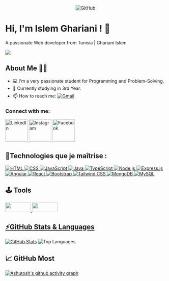 <div align="center">
  <img src="https://user-images.githubusercontent.com/74038190/212257468-1e9a91f1-b626-4baa-b15d-5c385dfa7ed2.gif" alt="GitHub" />
</div>

# Hi, I'm Islem Ghariani ! 👋
A passionate Web developer from Tunisia | Ghariani Islem

![](https://komarev.com/ghpvc/?username=ghirr&color=dc143c)
## About Me 🙋‍♂️
- 💻 I'm a very passionate student for Programming and Problem-Solving.
- 🔭 Currently studying in 3rd Year.
- 📫 How to reach me: <a href="mailto:islemghariani.dev@gmail.com"><img style="padding-top: 7px;" src="https://img.shields.io/badge/Gmail-D14836?style=for-the-badge&logo=gmail&logoColor=white" alt="Gmail"></a>


### Connect with me:
<div style="display: inline-block; margin-right: 10px;">
  <a href="https://www.linkedin.com/in/islem-ghariani-36054b295/">
    <img style="width:70px;height:70px;" src="https://github.com/gauravghongde/social-icons/blob/master/PNG/Color/LinkedIN.png?raw=true" alt="LinkedIn">
  </a>
  <a href="https://www.instagram.com/islemghariani/">
    <img style="width:70px;height:70px;" src="https://cdn-icons-png.flaticon.com/128/2504/2504918.png?uid=R33087487&ga=GA1.1.140665445.1701948779&semt=ais" alt="Instagram">
  </a>
  <a href="https://www.facebook.com/ghirr.02">
    <img style="width:70px;height:70px;" src="https://github.com/gauravghongde/social-icons/blob/master/PNG/Color/Facebook.png?raw=true" alt="Facebook">
  </a>
</div>



## 🚀Technologies que je maîtrise :

<p dir="auto">
    <a href="https://developer.mozilla.org/en-US/docs/Web/HTML" target="_blank" rel="noopener noreferrer nofollow">
      <img src="https://img.shields.io/badge/HTML5-E34F26?style=for-the-badge&logo=html5&logoColor=white" alt="HTML">
    </a>
    <a href="https://developer.mozilla.org/en-US/docs/Web/CSS" target="_blank" rel="noopener noreferrer nofollow">
      <img src="https://img.shields.io/badge/CSS3-1572B6?style=for-the-badge&logo=css3&logoColor=white" alt="CSS">
    </a>
    <a href="https://developer.mozilla.org/en-US/docs/Web/JavaScript" target="_blank" rel="noopener noreferrer nofollow">
      <img src="https://img.shields.io/badge/JavaScript-F7DF1E?style=for-the-badge&logo=javascript&logoColor=black" alt="JavaScript">
    </a>
  <a href="https://www.java.com/" target="_blank" rel="noopener noreferrer nofollow">
    <img src="https://camo.githubusercontent.com/69aa4c0504930e8ae0b89332cd45436b67c8842992bc55ad11d2f67bac4eaa64/68747470733a2f2f696d672e736869656c64732e696f2f62616467652f4a6176612d4544384230303f7374796c653d666f722d7468652d6261646765266c6f676f3d6f70656e6a646b266c6f676f436f6c6f723d7768697465" alt="Java">
  </a>
  <a href="https://www.typescriptlang.org/" target="_blank" rel="noopener noreferrer nofollow">
    <img src="https://camo.githubusercontent.com/4a09e2a2a46ff51d57bfe440ca3ff9ec4c2bf576bf5ab89fbd4044fcaf7e3086/68747470733a2f2f696d672e736869656c64732e696f2f62616467652f547970655363726970742d3030374143433f7374796c653d666f722d7468652d6261646765266c6f676f3d74797065736372697074266c6f676f436f6c6f723d7768697465" alt="TypeScript">
  </a>
  <a href="https://nodejs.org/" target="_blank" rel="noopener noreferrer nofollow">
    <img src="https://img.shields.io/badge/node.js-6DA55F?style=for-the-badge&logo=node.js&logoColor=white" alt="Node.js">
  </a>
  <a href="https://expressjs.com/" target="_blank" rel="noopener noreferrer nofollow">
    <img src="https://img.shields.io/badge/Express%20js-000000?style=for-the-badge&logo=express&logoColor=white" alt="Express.js">
  </a>
  <a href="https://angular.io/" target="_blank" rel="noopener noreferrer nofollow">
    <img src="https://img.shields.io/badge/Angular-DD0031?style=for-the-badge&logo=angular&logoColor=white" alt="Angular">
  </a>
  <a href="https://reactjs.org/" target="_blank" rel="noopener noreferrer nofollow">
    <img src="https://img.shields.io/badge/React-20232A?style=for-the-badge&logo=react&logoColor=61DAFB" alt="React">
  </a>
  <a href="https://getbootstrap.com/" target="_blank" rel="noopener noreferrer nofollow">
    <img src="https://camo.githubusercontent.com/c402bd25609922ab7160b91524aeb125a2e664070816aeb6dd66af9c41f70087/68747470733a2f2f696d672e736869656c64732e696f2f62616467652f426f6f7473747261702d3536334437433f7374796c653d666f722d7468652d6261646765266c6f676f3d626f6f747374726170266c6f676f436f6c6f723d7768697465" alt="Bootstrap">
  </a>
  <a href="https://tailwindcss.com/" target="_blank" rel="noopener noreferrer nofollow">
    <img src="https://camo.githubusercontent.com/6c62369c4e99b8a15e8bc2252842ba29e6af1a870849ba36b78e534304113437/68747470733a2f2f696d672e736869656c64732e696f2f62616467652f5461696c77696e645f4353532d3338423241433f7374796c653d666f722d7468652d6261646765266c6f676f3d7461696c77696e642d637373266c6f676f436f6c6f723d7768697465" alt="Tailwind CSS">
  </a>
  <a href="https://www.mongodb.com/" target="_blank" rel="noopener noreferrer nofollow">
    <img src="https://camo.githubusercontent.com/4ae569342c64ecd9f0d7e7cbed78fffcca6a0f427e8efb4297c1d357dfb09074/68747470733a2f2f696d672e736869656c64732e696f2f62616467652f4d6f6e676f44422d3445413934423f7374796c653d666f722d7468652d6261646765266c6f676f3d6d6f6e676f6462266c6f676f436f6c6f723d7768697465" alt="MongoDB">
  </a>
  <a href="https://www.mysql.com/" target="_blank" rel="noopener noreferrer nofollow">
    <img src="https://img.shields.io/badge/MySQL-005C84?style=for-the-badge&logo=mysql&logoColor=white" alt="MySQL">
  </a>
</p>


## 🕹️ Tools 
<p>
  <a href="https://git-scm.com/">
    <img src="https://user-images.githubusercontent.com/74038190/212281775-b468df30-4edc-4bf8-a4ee-f52e1aaddc86.gif" Style="width:80px;height:30px;"
  </a>
      <a href="https://www.postman.com/">
    <img src="https://img.shields.io/badge/Postman-FF6C37?style=for-the-badge&logo=Postman&logoColor=white" Style="width:80px;height:30px;"
  </a>
</p>

## ⚡GitHub Stats & Languages 
[![GitHub Stats](https://github-readme-stats.vercel.app/api?username=ghirr&show_icons=true&theme=radical)](https://github.com/ghirr)
![Top Languages](https://github-readme-stats.vercel.app/api/top-langs/?username=ghirr&layout=compact&theme=radical&hide=css,html,scss,jupyter%20notebook,less,twig,assemby)

## 📈 GitHub Most
[![Ashutosh's github activity graph](https://github-readme-activity-graph.vercel.app/graph?username=ghirr&theme=dracula)](https://github.com/ashutosh00710/github-readme-activity-graph)
